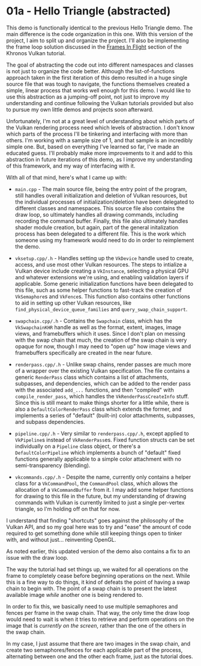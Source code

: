 # 01a - Hello Triangle (abstracted)
This demo is functionally identical to the previous Hello Triangle demo. The main difference is the code organization in this one. With this version of the project, I aim to split up and organize the project. I'll also be implementing the frame loop solution discussed in the [Frames In Flight](https://docs.vulkan.org/tutorial/latest/03_Drawing_a_triangle/03_Drawing/03_Frames_in_flight.html) section of the Khronos Vulkan tutorial.

The goal of abstracting the code out into different namespaces and classes is not just to organize the code better. Although the list-of-functions approach taken in the first iteration of this demo resulted in a huge single source file that was tough to navigate, the functions themselves created a simple, linear process that works well enough for this demo. I would like to use this abstraction as a jumping-off point, not just to improve my understanding and continue following the Vulkan tutorials provided but also to pursue my own little demos and projects soon afterward.

Unfortunately, I'm not at a great level of understanding about which parts of the Vulkan rendering process need which levels of abstraction. I don't know which parts of the process I'll be tinkering and interfacing with more than others. I'm working with a sample size of 1, and that sample is an incredibly simple one. But, based on everything I've learned so far, I've made an educated guess. I'll probably make more improvements to it and add to this abstraction in future iterations of this demo, as I improve my understanding of this framework, and my way of interfacing with it.

With all of that mind, here's what I came up with:

- ```main.cpp``` - The main source file, being the entry point of the program, still handles overall initialization and deletion of Vulkan resources, but the individual processes of initialization/deletion have been delegated to different classes and namespaces. This source file also contains the draw loop, so ultimately handles all drawing commands, including recording the command buffer. Finally, this file also ultimately handles shader module creation, but again, part of the general initalization process has been delegated to a different file. This is the work which someone using my framework would need to do in order to reimplement the demo.

- ```vksetup.cpp/.h``` - Handles setting up the ```VkDevice``` handle used to create, access, and use most other Vulkan resources. The steps to intialize a Vulkan device include creating a ```VkInstance```, selecting a physical GPU and whatever extensions we're using, and enabling validation layers if applicable. Some generic initialization functions have been delegated to this file, such as some helper functions to fast-track the creation of ```VkSemaphore```s and ```VkFence```s. This function also contains other functions to aid in setting up other Vulkan resources, like ```find_physical_device_queue_families``` and ```query_swap_chain_support```.

- ```swapchain.cpp/.h``` - Contains the ```Swapchain``` class, which has the ```VkSwapchainKHR``` handle as well as the format, extent, images, image views, and framebuffers which it uses. Since I don't plan on messing with the swap chain that much, the creation of the swap chain is very opaque for now, though I may need to "open up" how image views and framebuffers specifically are created in the near future.

- ```renderpass.cpp/.h``` - Unlike swap chains, render passes are much more of a wrapper over the existing Vulkan specification. The file contains a generic ```RenderPass``` class which contains a list of attachments, subpasses, and dependencies, which can be added to the render pass with the associated ```add_...``` functions, and then "compiled" with ```compile_render_pass```, which handles the ```VkRenderPassCreateInfo``` stuff. Since this is still meant to make things shorter for a little while, there is also a ```DefaultColorRenderPass``` class which extends the former, and implements a series of "default" (built-in) color attachments, subpasses, and subpass dependencies.

- ```pipeline.cpp/.h``` - Very similar to ```renderpass.cpp/.h```, except applied to ```VkPipeline```s instead of ```VkRenderPass```es. Fixed function structs can be set individually on a ```Pipeline``` class object, or there's a ```DefaultColorPipeline``` which implements a bunch of "default" fixed functions generally applicable to a simple color attachment with no semi-transparency (blending).

- ```vkcommands.cpp/.h``` - Despite the name, currently only contains a helper class for a ```VkCommandPool```, the ```CommandPool``` class, which allows the allocation of a ```VkCommandBuffer``` from it. I may add some helper functions for drawing to this file in the future, but my understanding of drawing commands with Vulkan is currently limited to just a single per-vertex triangle, so I'm holding off on that for now.

I understand that finding "shortcuts" goes against the philosophy of the Vulkan API, and so my goal here was to try and "ease" the amount of code required to get something done while still keeping things open to tinker with, and without just... reinventing OpenGL.

As noted earlier, this updated version of the demo also contains a fix to an issue with the draw loop.

The way the tutorial had set things up, we waited for all operations on the frame to completely cease before beginning operations on the next. While this is a fine way to do things, it kind of defeats the point of having a swap chain to begin with. The point of a swap chain is to present the latest available image *while* another one is being rendered to.

In order to fix this, we basically need to use multiple semaphores and fences per frame in the swap chain. That way, the only time the draw loop would need to wait is when it tries to retrieve and perform operations on the image that is *currently on the screen*, rather than the one of the others in the swap chain.

In my case, I just assume that there are two images in the swap chain, and create two semaphores/fences for each applicable part of the process, alternating between one and the other each frame, just as the tutorial does.